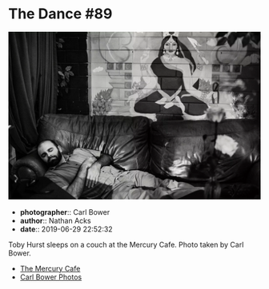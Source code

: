 # The Dance #89

![Toby Hurst sleeps on a couch at the Mercury Cafe](assets/2019-06-29-set-4-the-dance-89.webp)

* **photographer**:: Carl Bower  
* **author**:: Nathan Acks  
* **date**:: 2019-06-29 22:52:32

Toby Hurst sleeps on a couch at the Mercury Cafe. Photo taken by Carl Bower.

* [The Mercury Cafe](http://mercurycafe.com)
* [Carl Bower Photos](https://carlbowerphotos.com)

